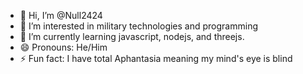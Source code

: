 - 👋 Hi, I’m @Null2424
- 👀 I’m interested in military technologies and programming
- 🌱 I’m currently learning javascript, nodejs, and threejs.
- 😄 Pronouns: He/Him
- ⚡ Fun fact: I have total Aphantasia meaning my mind's eye is blind

<!---
Null2424/Null2424 is a ✨ special ✨ repository because its `README.md` (this file) appears on your GitHub profile.
You can click the Preview link to take a look at your changes.
--->
